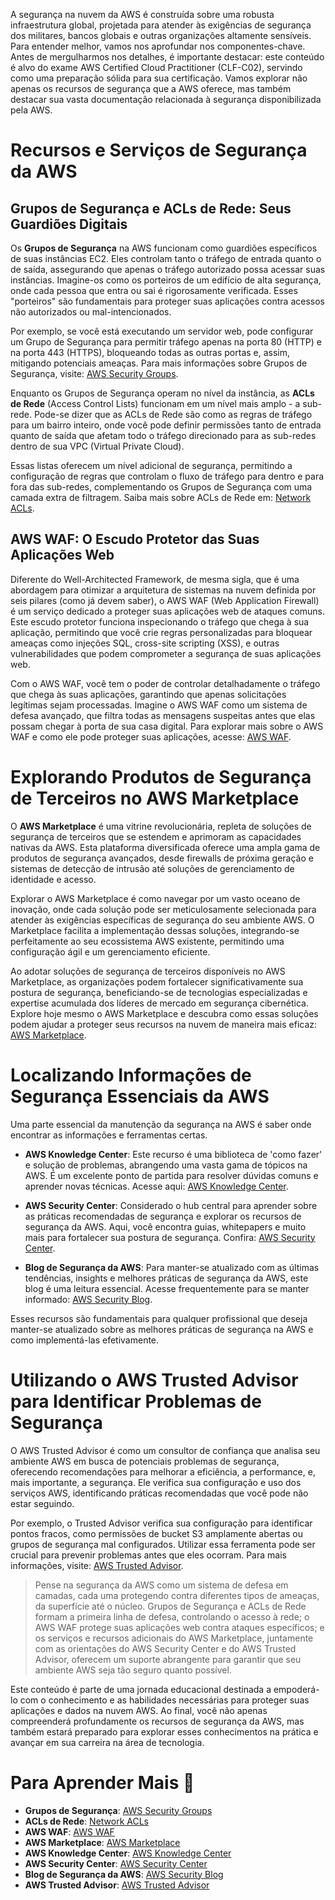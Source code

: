 A segurança na nuvem da AWS é construída sobre uma robusta infraestrutura global, projetada para atender às exigências de segurança dos militares, bancos globais e outras organizações altamente sensíveis. Para entender melhor, vamos nos aprofundar nos componentes-chave. Antes de mergulharmos nos detalhes, é importante destacar: este conteúdo é alvo do exame AWS Certified Cloud Practitioner (CLF-C02), servindo como uma preparação sólida para sua certificação. Vamos explorar não apenas os recursos de segurança que a AWS oferece, mas também destacar sua vasta documentação relacionada à segurança disponibilizada pela AWS.

# Recursos e Serviços de Segurança da AWS

## Grupos de Segurança e ACLs de Rede: Seus Guardiões Digitais

Os **Grupos de Segurança** na AWS funcionam como guardiões específicos de suas instâncias EC2. Eles controlam tanto o tráfego de entrada quanto o de saída, assegurando que apenas o tráfego autorizado possa acessar suas instâncias. Imagine-os como os porteiros de um edifício de alta segurança, onde cada pessoa que entra ou sai é rigorosamente verificada. Esses "porteiros" são fundamentais para proteger suas aplicações contra acessos não autorizados ou mal-intencionados.

Por exemplo, se você está executando um servidor web, pode configurar um Grupo de Segurança para permitir tráfego apenas na porta 80 (HTTP) e na porta 443 (HTTPS), bloqueando todas as outras portas e, assim, mitigando potenciais ameaças. Para mais informações sobre Grupos de Segurança, visite: [AWS Security Groups](https://docs.aws.amazon.com/pt_br/AWSEC2/latest/UserGuide/working-with-security-groups.html).

Enquanto os Grupos de Segurança operam no nível da instância, as **ACLs de Rede** (Access Control Lists) funcionam em um nível mais amplo - a sub-rede. Pode-se dizer que as ACLs de Rede são como as regras de tráfego para um bairro inteiro, onde você pode definir permissões tanto de entrada quanto de saída que afetam todo o tráfego direcionado para as sub-redes dentro de sua VPC (Virtual Private Cloud).

Essas listas oferecem um nível adicional de segurança, permitindo a configuração de regras que controlam o fluxo de tráfego para dentro e para fora das sub-redes, complementando os Grupos de Segurança com uma camada extra de filtragem. Saiba mais sobre ACLs de Rede em: [Network ACLs](https://docs.aws.amazon.com/vpc/latest/userguide/vpc-network-acls.html).

## AWS WAF: O Escudo Protetor das Suas Aplicações Web

Diferente do Well-Architected Framework, de mesma sigla, que é uma abordagem para otimizar a arquitetura de sistemas na nuvem definida por seis pilares (como já devem saber), o AWS WAF (Web Application Firewall) é um serviço dedicado a proteger suas aplicações web de ataques comuns. Este escudo protetor funciona inspecionando o tráfego que chega à sua aplicação, permitindo que você crie regras personalizadas para bloquear ameaças como injeções SQL, cross-site scripting (XSS), e outras vulnerabilidades que podem comprometer a segurança de suas aplicações web.

Com o AWS WAF, você tem o poder de controlar detalhadamente o tráfego que chega às suas aplicações, garantindo que apenas solicitações legítimas sejam processadas. Imagine o AWS WAF como um sistema de defesa avançado, que filtra todas as mensagens suspeitas antes que elas possam chegar à porta de sua casa digital. Para explorar mais sobre o AWS WAF e como ele pode proteger suas aplicações, acesse: [AWS WAF](https://aws.amazon.com/waf/).

# Explorando Produtos de Segurança de Terceiros no AWS Marketplace

O **AWS Marketplace** é uma vitrine revolucionária, repleta de soluções de segurança de terceiros que se estendem e aprimoram as capacidades nativas da AWS. Esta plataforma diversificada oferece uma ampla gama de produtos de segurança avançados, desde firewalls de próxima geração e sistemas de detecção de intrusão até soluções de gerenciamento de identidade e acesso.

Explorar o AWS Marketplace é como navegar por um vasto oceano de inovação, onde cada solução pode ser meticulosamente selecionada para atender às exigências específicas de segurança do seu ambiente AWS. O Marketplace facilita a implementação dessas soluções, integrando-se perfeitamente ao seu ecossistema AWS existente, permitindo uma configuração ágil e um gerenciamento eficiente.

Ao adotar soluções de segurança de terceiros disponíveis no AWS Marketplace, as organizações podem fortalecer significativamente sua postura de segurança, beneficiando-se de tecnologias especializadas e expertise acumulada dos líderes de mercado em segurança cibernética. Explore hoje mesmo o AWS Marketplace e descubra como essas soluções podem ajudar a proteger seus recursos na nuvem de maneira mais eficaz: [AWS Marketplace](https://aws.amazon.com/marketplace).

# Localizando Informações de Segurança Essenciais da AWS

Uma parte essencial da manutenção da segurança na AWS é saber onde encontrar as informações e ferramentas certas.

- **AWS Knowledge Center**: Este recurso é uma biblioteca de 'como fazer' e solução de problemas, abrangendo uma vasta gama de tópicos na AWS. É um excelente ponto de partida para resolver dúvidas comuns e aprender novas técnicas. Acesse aqui: [AWS Knowledge Center](https://aws.amazon.com/premiumsupport/knowledge-center/).

- **AWS Security Center**: Considerado o hub central para aprender sobre as práticas recomendadas de segurança e explorar os recursos de segurança da AWS. Aqui, você encontra guias, whitepapers e muito mais para fortalecer sua postura de segurança. Confira: [AWS Security Center](https://aws.amazon.com/security/).

- **Blog de Segurança da AWS**: Para manter-se atualizado com as últimas tendências, insights e melhores práticas de segurança da AWS, este blog é uma leitura essencial. Acesse frequentemente para se manter informado: [AWS Security Blog](https://aws.amazon.com/blogs/security/).

Esses recursos são fundamentais para qualquer profissional que deseja manter-se atualizado sobre as melhores práticas de segurança na AWS e como implementá-las efetivamente.

# Utilizando o AWS Trusted Advisor para Identificar Problemas de Segurança

O AWS Trusted Advisor é como um consultor de confiança que analisa seu ambiente AWS em busca de potenciais problemas de segurança, oferecendo recomendações para melhorar a eficiência, a performance, e, mais importante, a segurança. Ele verifica sua configuração e uso dos serviços AWS, identificando práticas recomendadas que você pode não estar seguindo.

Por exemplo, o Trusted Advisor verifica sua configuração para identificar pontos fracos, como permissões de bucket S3 amplamente abertas ou grupos de segurança mal configurados. Utilizar essa ferramenta pode ser crucial para prevenir problemas antes que eles ocorram. Para mais informações, visite: [AWS Trusted Advisor](https://aws.amazon.com/premiumsupport/technology/trusted-advisor/).

> Pense na segurança da AWS como um sistema de defesa em camadas, cada uma protegendo contra diferentes tipos de ameaças, da superfície até o núcleo. Grupos de Segurança e ACLs de Rede formam a primeira linha de defesa, controlando o acesso à rede; o AWS WAF protege suas aplicações web contra ataques específicos; e os serviços e recursos adicionais do AWS Marketplace, juntamente com as orientações do AWS Security Center e do AWS Trusted Advisor, oferecem um suporte abrangente para garantir que seu ambiente AWS seja tão seguro quanto possível.

Este conteúdo é parte de uma jornada educacional destinada a empoderá-lo com o conhecimento e as habilidades necessárias para proteger suas aplicações e dados na nuvem AWS. Ao final, você não apenas compreenderá profundamente os recursos de segurança da AWS, mas também estará preparado para explorar esses conhecimentos na prática e avançar em sua carreira na área de tecnologia.

# Para Aprender Mais 🚀

- **Grupos de Segurança**: [AWS Security Groups](https://docs.aws.amazon.com/pt_br/AWSEC2/latest/UserGuide/working-with-security-groups.html)
- **ACLs de Rede**: [Network ACLs](https://docs.aws.amazon.com/vpc/latest/userguide/vpc-network-acls.html)
- **AWS WAF**: [AWS WAF](https://aws.amazon.com/waf/)
- **AWS Marketplace**: [AWS Marketplace](https://aws.amazon.com/marketplace)
- **AWS Knowledge Center**: [AWS Knowledge Center](https://aws.amazon.com/premiumsupport/knowledge-center/)
- **AWS Security Center**: [AWS Security Center](https://aws.amazon.com/security/)
- **Blog de Segurança da AWS**: [AWS Security Blog](https://aws.amazon.com/blogs/security/)
- **AWS Trusted Advisor**: [AWS Trusted Advisor](https://aws.amazon.com/premiumsupport/technology/trusted-advisor/)